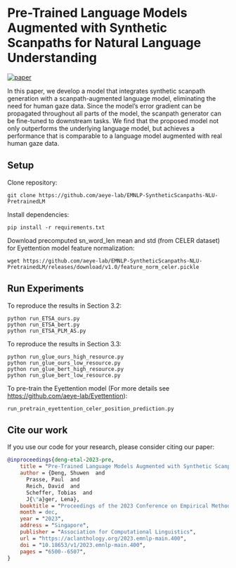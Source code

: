 # Pre-Trained Language Models Augmented with Synthetic Scanpaths for Natural Language Understanding
[![paper](https://img.shields.io/static/v1?label=paper&message=download%20link&color=brightgreen)](https://aclanthology.org/2023.emnlp-main.400/)

In this paper, we develop a model that integrates synthetic scanpath generation with a scanpath-augmented language model, eliminating the need for human gaze data. Since the model’s error gradient can be propagated throughout all parts of the model, the scanpath generator can be fine-tuned to downstream tasks. We find that the proposed model not only outperforms the underlying language model, but achieves a performance that is comparable to a language model augmented with real human gaze data.

## Setup
Clone repository:

```
git clone https://github.com/aeye-lab/EMNLP-SyntheticScanpaths-NLU-PretrainedLM
```

Install dependencies:

```
pip install -r requirements.txt
```

Download precomputed sn_word_len mean and std (from CELER dataset) for Eyettention model feature normalization:

```
wget https://github.com/aeye-lab/EMNLP-SyntheticScanpaths-NLU-PretrainedLM/releases/download/v1.0/feature_norm_celer.pickle
```

## Run Experiments
To reproduce the results in Section 3.2:
```
python run_ETSA_ours.py
python run_ETSA_bert.py
python run_ETSA_PLM_AS.py
```

To reproduce the results in Section 3.3:
```
python run_glue_ours_high_resource.py
python run_glue_ours_low_resource.py
python run_glue_bert_high_resource.py
python run_glue_bert_low_resource.py
```

To pre-train the Eyettention model (For more details see https://github.com/aeye-lab/Eyettention):
```
run_pretrain_eyettention_celer_position_prediction.py
```


## Cite our work
If you use our code for your research, please consider citing our paper:

```bibtex
@inproceedings{deng-etal-2023-pre,
    title = "Pre-Trained Language Models Augmented with Synthetic Scanpaths for Natural Language Understanding",
    author = {Deng, Shuwen  and
      Prasse, Paul  and
      Reich, David  and
      Scheffer, Tobias  and
      J{\"a}ger, Lena},
    booktitle = "Proceedings of the 2023 Conference on Empirical Methods in Natural Language Processing",
    month = dec,
    year = "2023",
    address = "Singapore",
    publisher = "Association for Computational Linguistics",
    url = "https://aclanthology.org/2023.emnlp-main.400",
    doi = "10.18653/v1/2023.emnlp-main.400",
    pages = "6500--6507",
}

```

